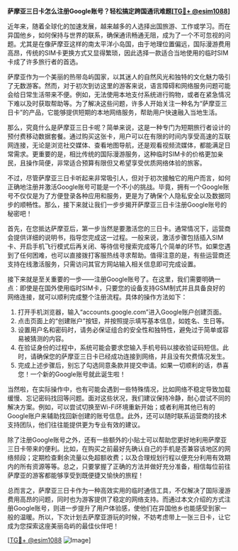 **萨摩亚三日卡怎么注册Google账号？轻松搞定跨国通讯难题[[TG💪+ @esim1088](https://t.me/s/esim1088)]**

近年来，随着全球化的加速发展，越来越多的人选择出国旅游、工作或学习。而在异国他乡，如何保持与世界的联系，确保通讯畅通无阻，成为了一个不可忽视的问题。尤其是在像萨摩亚这样的南太平洋小岛国，由于地理位置偏远，国际漫游费用高昂，传统的SIM卡更换方式又显得繁琐，因此选择一款适合当地使用的临时SIM卡成了许多旅行者的首选。

萨摩亚作为一个美丽的热带岛屿国家，以其迷人的自然风光和独特的文化魅力吸引了无数游客。然而，对于初次到访这里的游客来说，语言障碍和网络服务问题可能会给日常生活带来不便。例如，无法使用本地支付系统进行购物，或者在紧急情况下难以及时获取帮助等。为了解决这些问题，许多人开始关注一种名为“萨摩亚三日卡”的产品，它能够提供短期的本地网络服务，帮助用户快速融入当地生活。

那么，究竟什么是萨摩亚三日卡呢？简单来说，这是一种专门为短期旅行者设计的预付费移动数据套餐。通过购买这张卡，用户可以在有限的时间内享受高速的互联网连接，无论是浏览社交媒体、查看地图导航，还是观看视频流媒体，都能满足日常需求。更重要的是，相比传统的国际漫游服务，这种临时SIM卡的价格更加亲民，且操作简便，非常适合预算有限但又希望享受优质网络体验的旅客。

不过，尽管萨摩亚三日卡听起来非常吸引人，但对于初次接触它的用户而言，如何正确地注册并激活Google账号可能是一个不小的挑战。毕竟，拥有一个Google账号不仅仅是为了方便登录各种应用和服务，更是为了确保个人隐私安全以及数据同步的顺畅性。那么，接下来就让我们一步步揭开萨摩亚三日卡注册Google账号的秘密吧！

首先，在您抵达萨摩亚后，第一步当然是要激活您的三日卡。通常情况下，运营商会提供详细的说明书，指导您完成这一过程。一般来说，激活步骤包括插入SIM卡、开启手机飞行模式后再关闭、等待信号搜索完成等几个简单的环节。如果您遇到了任何困难，也可以直接拨打客服热线寻求帮助。值得注意的是，有些运营商还支持在线激活服务，只需访问其官方网站输入相关信息即可完成设置。

接下来就是至关重要的一步——注册Google账号了。在这里，我们需要明确一点：即使是在国外使用临时SIM卡，只要您的设备支持GSM制式并且具备良好的网络连接，就可以顺利完成整个注册流程。具体的操作方法如下：

1. 打开手机浏览器，输入“accounts.google.com”进入Google账户创建页面。
2. 点击页面上的“创建账户”按钮，并按照提示填写基本信息，如姓名、生日等。
3. 设置用户名和密码时，请务必保证组合的安全性和独特性，避免过于简单或容易被猜测的内容。
4. 在验证身份的过程中，系统可能会要求您输入手机号码以接收验证码短信。此时，请确保您的萨摩亚三日卡已经成功连接到网络，并且没有欠费情况发生。
5. 完成上述步骤后，别忘了勾选同意条款并提交申请。如果一切顺利的话，恭喜您！一个新的Google账号就此诞生啦！

当然啦，在实际操作中，也有可能会遇到一些特殊情况，比如网络不稳定导致加载缓慢、忘记密码找回等问题。面对这些状况，我们建议保持冷静，耐心尝试不同的解决方案。例如，可以尝试切换至Wi-Fi环境重新开始；或者利用其他已有的Google账户来辅助找回新创建的账号信息。此外，还可以随时联系运营商的技术支持团队，他们往往能提供更为专业有效的建议。

除了注册Google账号之外，还有一些额外的小贴士可以帮助您更好地利用萨摩亚三日卡带来的便利。比如，在购买之前最好先确认自己的手机是否兼容该地区的网络频段；定期检查剩余流量以免超额收费；以及合理规划行程以便充分利用有效期内的所有资源等等。总之，只要掌握了正确的方法并做好充分准备，相信每位前往萨摩亚的游客都能够享受到既便捷又愉快的旅程！

总而言之，萨摩亚三日卡作为一种高效实用的临时通信工具，不仅解决了国际漫游费用高昂的问题，同时也为游客提供了稳定的网络支持。而通过本文介绍的方式注册Google账号，则进一步提升了用户体验感，使他们在异国他乡也能感受到家一般的温暖。所以，下次计划去萨摩亚游玩的时候，不妨考虑带上一张三日卡，让它成为您探索这座美丽岛屿的最佳伙伴吧！

[[TG💪+ @esim1088](https://t.me/s/esim1088) ![Image](https://i.postimg.cc/4NQfJmqS/Snipaste-2025-05-13-00-14-12.png)]